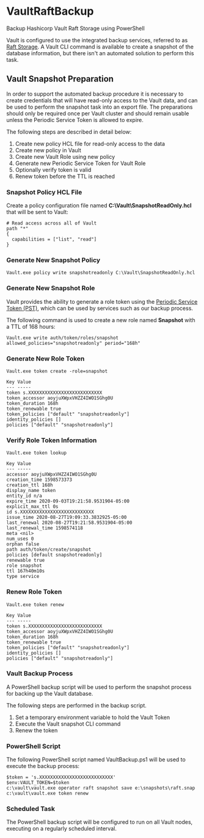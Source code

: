 # VaultRaftBackup
Backup Hashicorp Vault Raft Storage using PowerShell

Vault is configured to use the integrated backup services, referred to as [Raft Storage](https://www.vaultproject.io/docs/configuration/storage/raft).  A Vault CLI command is available to create a snapshot of the database information, but there isn't an automated solution to perform this task.

## Vault Snapshot Preparation
In order to support the automated backup procedure it is necessary to create credentials that will have read-only access to the Vault data, and can be used to perform the snapshot task into an export file.  The preparations should only be required once per Vault cluster and should remain usable unless the Periodic Service Token is allowed to expire.

The following steps are described in detail below:

1. Create new policy HCL file for read-only access to the data
2. Create new policy in Vault
3. Create new Vault Role using new policy
4. Generate new Periodic Service Token for Vault Role
5. Optionally verify token is valid
6. Renew token before the TTL is reached
 
 ### Snapshot Policy HCL File
Create a policy configuration file named **C:\Vault\SnapshotReadOnly.hcl** that will be sent to Vault:
```
# Read access across all of Vault
path "*"
{
  capabilities = ["list", "read"]
}
```
### Generate New Snapshot Policy 
```
Vault.exe policy write snapshotreadonly C:\Vault\SnapshotReadOnly.hcl
```

### Generate New Snapshot Role
Vault provides the ability to generate a role token using the [Periodic Service Token (PST)](https://learn.hashicorp.com/tutorials/vault/tokens?in=vault/auth-methods#periodic-service-tokens), which can be used by services such as our backup process.

The following command is used to create a new role named **Snapshot** with a TTL of 168 hours:
```
Vault.exe write auth/token/roles/snapshot allowed_policies="snapshotreadonly" period="168h"
```

### Generate New Role Token
```
Vault.exe token create -role=snapshot

Key Value
--- -----
token s.XXXXXXXXXXXXXXXXXXXXXXXXXXX
token_accessor aoyjuXWpxVHZZ4IWO1SGhg0U
token_duration 168h
token_renewable true
token_policies ["default" "snapshotreadonly"]
identity_policies []
policies ["default" "snapshotreadonly"]
```

### Verify Role Token Information
```
Vault.exe token lookup

Key Value
--- -----
accessor aoyjuXWpxVHZZ4IWO1SGhg0U
creation_time 1598573373
creation_ttl 168h
display_name token
entity_id n/a
expire_time 2020-09-03T19:21:58.9531904-05:00
explicit_max_ttl 0s
id s.XXXXXXXXXXXXXXXXXXXXXXXXXXX
issue_time 2020-08-27T19:09:33.3832925-05:00
last_renewal 2020-08-27T19:21:58.9531904-05:00
last_renewal_time 1598574118
meta <nil>
num_uses 0
orphan false
path auth/token/create/snapshot
policies [default snapshotreadonly]
renewable true
role snapshot
ttl 167h40m10s
type service
```

### Renew Role Token
```
Vault.exe token renew

Key Value
--- -----
token s.XXXXXXXXXXXXXXXXXXXXXXXXXXX
token_accessor aoyjuXWpxVHZZ4IWO1SGhg0U
token_duration 168h
token_renewable true
token_policies ["default" "snapshotreadonly"]
identity_policies []
policies ["default" "snapshotreadonly"]
```

### Vault Backup Process
A PowerShell backup script will be used to perform the snapshot process for backing up the Vault database.

The following steps are performed in the backup script.
1. Set a temporary environment variable to hold the Vault Token
2. Execute the Vault snapshot CLI command
3. Renew the token

### PowerShell Script
The following PowerShell script named VaultBackup.ps1 will be used to execute the backup process:
```
$token = 's.XXXXXXXXXXXXXXXXXXXXXXXXXXX'
$env:VAULT_TOKEN=$token
c:\vault\vault.exe operator raft snapshot save e:\snapshots\raft.snap
c:\vault\vault.exe token renew
```

### Scheduled Task
The PowerShell backup script will be configured to run on all Vault nodes, executing on a regularly scheduled interval.
